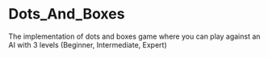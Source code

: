 # Dots_And_Boxes
The implementation of dots and boxes game where you can play against an AI with 3 levels (Beginner, Intermediate, Expert) 
